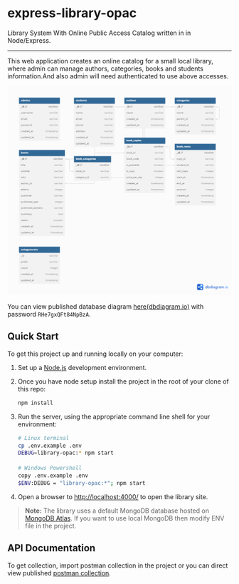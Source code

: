 # express-library-opac

Library System With Online Public Access Catalog written in in Node/Express.

---

This web application creates an online catalog for a small local library, where admin can manage authors, categories, books and students information.And also admin will need authenticated to use above accesses.

![A diagram showing the relation of database entities in this example repository](https://raw.githubusercontent.com/sawronyhlakhine/library-opac/main/public/images/LibrarySystemERD.png)

You can view published database diagram [here(dbdiagram.io)](https://dbdocs.io/sawronyhlakhine/Library-System-With-OPAC) with password  ```RHe7gxQFt84NpBzA```.


## Quick Start

To get this project up and running locally on your computer:

1. Set up a [Node.js](https://wiki.developer.mozilla.org/en-US/docs/Learn/Server-side/Express_Nodejs/development_environment) development environment.
2. Once you have node setup install the project in the root of your clone of this repo:

   ```bash
   npm install
   ```
3. Run the server, using the appropriate command line shell for your environment:

   ```bash
   # Linux terminal
   cp .env.example .env
   DEBUG=library-opac:* npm start
   
   # Windows Powershell
   copy .env.example .env
   $ENV:DEBUG = "library-opac:*"; npm start
   ```
4. Open a browser to <http://localhost:4000/> to open the library site.

> **Note:** The library uses a default MongoDB database hosted on [MongoDB Atlas](https://www.mongodb.com/cloud/atlas). If you want to use local MongoDB then modify ENV file in the project.

## API Documentation
To get collection, import postman collection in the project or you can direct view published [postman collection](https://documenter.getpostman.com/view/2162172/2s9YsDkFDC).




